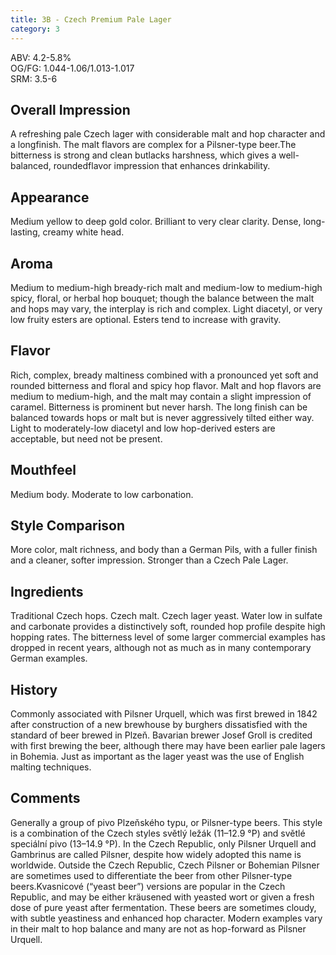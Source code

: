 ```yaml
---
title: 3B - Czech Premium Pale Lager
category: 3
---
```


ABV: 4.2-5.8%  
OG/FG: 1.044-1.06/1.013-1.017  
SRM: 3.5-6  

## Overall Impression
A refreshing pale Czech lager with considerable malt and hop character and a longfinish. The malt flavors are complex for a Pilsner-type beer.The bitterness is strong and clean butlacks harshness, which gives a well-balanced, roundedflavor impression that enhances drinkability.

## Appearance
Medium yellow to deep gold color. Brilliant to very clear clarity. Dense, long-lasting, creamy white head.

## Aroma
Medium to medium-high bready-rich malt and medium-low to medium-high spicy, floral, or herbal hop bouquet; though the balance between the malt and hops may vary, the interplay is rich and complex. Light diacetyl, or very low fruity esters are optional. Esters tend to increase with gravity.

## Flavor
Rich, complex, bready maltiness combined with a pronounced yet soft and rounded bitterness and floral and spicy hop flavor. Malt and hop flavors are medium to medium-high, and the malt may contain a slight impression of caramel. Bitterness is prominent but never harsh. The long finish can be balanced towards hops or malt but is never aggressively tilted either way. Light to moderately-low diacetyl and low hop-derived esters are acceptable, but need not be present.

## Mouthfeel
Medium body. Moderate to low carbonation.

## Style Comparison
More color, malt richness, and body than a German Pils, with a fuller finish and a cleaner, softer impression. Stronger than a Czech Pale Lager.

## Ingredients
Traditional Czech hops. Czech malt. Czech lager yeast. Water low in sulfate and carbonate provides a distinctively soft, rounded hop profile despite high hopping rates. The bitterness level of some larger commercial examples has dropped in recent years, although not as much as in many contemporary German examples.

## History
Commonly associated with Pilsner Urquell, which was first brewed in 1842 after construction of a new brewhouse by burghers dissatisfied with the standard of beer brewed in Plzeň. Bavarian brewer Josef Groll is credited with first brewing the beer, although there may have been earlier pale lagers in Bohemia. Just as important as the lager yeast was the use of English malting techniques.

## Comments
Generally a group of pivo Plzeňského typu, or Pilsner-type beers. This style is a combination of the Czech styles světlý ležák (11–12.9 °P) and světlé speciální pivo (13–14.9 °P). In the Czech Republic, only Pilsner Urquell and Gambrinus are called Pilsner, despite how widely adopted this name is worldwide. Outside the Czech Republic, Czech Pilsner or Bohemian Pilsner are sometimes used to differentiate the beer from other Pilsner-type beers.Kvasnicové (“yeast beer”) versions are popular in the Czech Republic, and may be either kräusened with yeasted wort or given a fresh dose of pure yeast after fermentation. These beers are sometimes cloudy, with subtle yeastiness and enhanced hop character. Modern examples vary in their malt to hop balance and many are not as hop-forward as Pilsner Urquell.